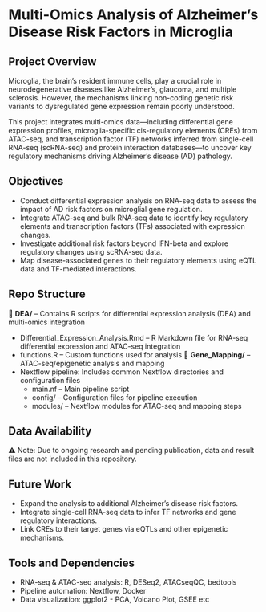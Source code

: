# Multi-Omics Analysis of Alzheimer’s Disease Risk Factors in Microglia

## Project Overview
Microglia, the brain’s resident immune cells, play a crucial role in neurodegenerative diseases like Alzheimer’s, glaucoma, and multiple sclerosis. However, the mechanisms linking non-coding genetic risk variants to dysregulated gene expression remain poorly understood.

This project integrates multi-omics data—including differential gene expression profiles, microglia-specific cis-regulatory elements (CREs) from ATAC-seq, and transcription factor (TF) networks inferred from single-cell RNA-seq (scRNA-seq) and protein interaction databases—to uncover key regulatory mechanisms driving Alzheimer’s disease (AD) pathology.

## Objectives
- Conduct differential expression analysis on RNA-seq data to assess the impact of AD risk factors on microglial gene regulation.
- Integrate ATAC-seq and bulk RNA-seq data to identify key regulatory elements and transcription factors (TFs) associated with expression changes.
- Investigate additional risk factors beyond IFN-beta and explore regulatory changes using scRNA-seq data.
- Map disease-associated genes to their regulatory elements using eQTL data and TF-mediated interactions.

## Repo Structure 

📁 **DEA/** – Contains R scripts for differential expression analysis (DEA) and multi-omics integration
- Differential_Expression_Analysis.Rmd – R Markdown file for RNA-seq differential expression and ATAC-seq integration
- functions.R – Custom functions used for analysis
📁 **Gene_Mapping/** – ATAC-seq/epigenetic analysis and mapping
- Nextflow pipeline: Includes common Nextflow directories and configuration files
  - main.nf – Main pipeline script
  - config/ – Configuration files for pipeline execution
  - modules/ – Nextflow modules for ATAC-seq and mapping steps

## Data Availability
⚠️ Note: Due to ongoing research and pending publication, data and result files are not included in this repository.

## Future Work
- Expand the analysis to additional Alzheimer’s disease risk factors.
- Integrate single-cell RNA-seq data to infer TF networks and gene regulatory interactions.
- Link CREs to their target genes via eQTLs and other epigenetic mechanisms.

## Tools and Dependencies
- RNA-seq & ATAC-seq analysis: R, DESeq2, ATACseqQC, bedtools
- Pipeline automation: Nextflow, Docker
- Data visualization: ggplot2 - PCA, Volcano Plot, GSEE etc


